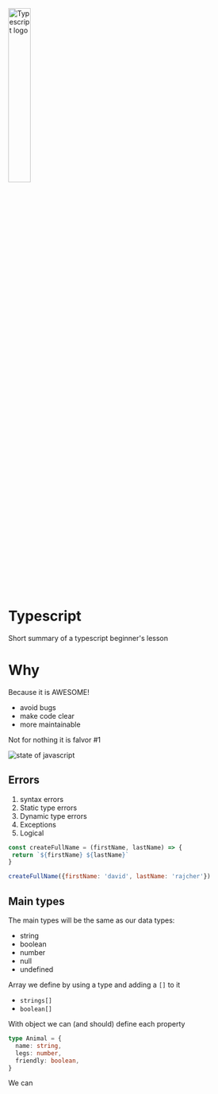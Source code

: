 
 <img src="https://user-images.githubusercontent.com/31222514/149813300-65804694-d3ea-4e31-955d-dbc47229a82d.png" width="30%" alt="Typescript logo">
 
# Typescript

Short summary of a typescript beginner's lesson

# Why

Because it is AWESOME! 

- avoid bugs
- make code clear
- more maintainable

Not for nothing it is falvor #1

![state of javascript](https://s3.eu-west-1.amazonaws.com/cd.sseu.re/items/bLuxng8E/3af806a4-6bc9-4cd9-99f2-9916d1cfece2.jpg?v=b98886f90248690c47ab0beaa1045ae9?v=b98886f90248690c47ab0beaa1045ae9)


## Errors

1. syntax errors
2. Static type errors
3. Dynamic type errors
4. Exceptions
5. Logical


```javascript
const createFullName = (firstName, lastName) => {
 return `${firstName} ${lastName}`
}

createFullName({firstName: 'david', lastName: 'rajcher'})
```

## Main types

The main types will be the same as our data types:

- string
- boolean
- number
- null
- undefined

Array we define by using a type and adding a `[]` to it
- `strings[]`
- `boolean[]`

With object we can (and should) define each property

```typescript
type Animal = {
  name: string,
  legs: number,
  friendly: boolean,
}
```

We can 
